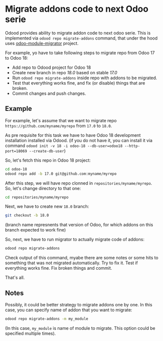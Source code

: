 # Migrate addons code to next Odoo serie

Odood provides ability to migrate addon code to next odoo serie.
This is implemented via `odood repo migrate-addons` command, that
under the hood uses [odoo-module-migrator](https://github.com/OCA/odoo-module-migrator) project.

For example, yo have to take following steps to migrate repo from Odoo 17 to Odoo 18:
- Add repo to Odood project for Odoo 18
- Create new branch in repo *18.0* based on stable *17.0*
- Run `odood repo migrate-addons` inside repo with addons to be migrated.
- Test that everything works fine, and fix (or disable) things that are broken.
- Commit changes and push changes.

## Example

For example, let's assume that we want to migrate repo `https://github.com/myname/myrepo` from `17.0` to `18.0`.

As pre requisite for this task we have to have Odoo 18 development installation installed via Odood.
(if you do not have it, you can install it via command `odood init -v 18 -i odoo-18 --db-user=odoo18 --http-port=18069 --create-db-user`)

So, let's fetch this repo in Odoo 18 project:

```bash
cd odoo-18
odood repo add -b 17.0 git@github.com:myname/myrepo
```

After this step, we will have repo clonned in `repositories/myname/myrepo`.
So, let's change directory to that one:

```bash
cd repositories/myname/myrepo
```

Next, we have to create new `18.0` branch:

```bash
git checkout -b 18.0
```

(branch name represnents that version of Odoo, for which addons on this branch expected to work fine)

So, next, we have to run migrator to actually migrate code of addons:

```bash
odood repo migrate-addons
```

Check output of this command, myabe there are some notes or some hits to something that was not migrated automatically.
Try to fix it. Test if everything works fine. Fix broken things and commit.

That's all.

## Notes

Possibly, it could be better strategy to migrate addons one by one.
In this case, you can specify name of addon that you want to migrate:

```bash
odood repo migrate-addons -m my_module
```

(In this case, `my_module` is name of module to migrate. This option could be specified multiple times).
